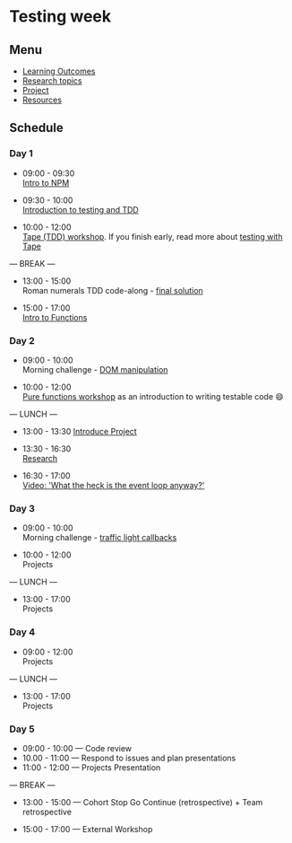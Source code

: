 # Testing week

## Menu

- [Learning Outcomes](./learning-outcomes.md)
- [Research topics](./research-afternoon.md)
- [Project](./project)
- [Resources](./resources)

## Schedule

### Day 1

- 09:00 - 09:30 <br>
  [Intro to NPM](https://github.com/foundersandcoders/npm-introduction)

- 09:30 - 10:00 <br>
  [Introduction to testing and TDD](https://github.com/foundersandcoders/testing-tdd-intro)

- 10:00 - 12:00 <br>
  [Tape (TDD) workshop](https://github.com/foundersandcoders/fizzbuzz). If you finish early, read more about [testing with Tape](https://github.com/dwyl/learn-tape)

— BREAK —

- 13:00 - 15:00 <br>
  Roman numerals TDD code-along - [final solution](https://github.com/foundersandcoders/roman-numeral-tdd-codealong)

- 15:00 - 17:00 <br>
  [Intro to Functions](https://github.com/ca-g7/master-reference/blob/master/coursebook/week-2/intro-to-functions-slides.md)

### Day 2

- 09:00 - 10:00 <br>
  Morning challenge - [DOM manipulation](https://github.com/foundersandcoders/DOM-manipulation-Challenge)

- 10:00 - 12:00 <br>
  [Pure functions workshop](https://github.com/foundersandcoders/ws-pure-functions-easy-testing) as an introduction to writing testable code :smile:

— LUNCH —

- 13:00 - 13:30
  [Introduce Project](https://github.com/foundersandcoders/master-reference/blob/master/coursebook/week-2/project)

- 13:30 - 16:30 <br>
  [Research](https://github.com/foundersandcoders/master-reference/blob/master/coursebook/week-2/research-afternoon.md)

- 16:30 - 17:00 <br>
  [Video: 'What the heck is the event loop anyway?'](https://www.youtube.com/watch?v=8aGhZQkoFbQ)

### Day 3

- 09:00 - 10:00 <br>
  Morning challenge - [traffic light callbacks](https://github.com/foundersandcoders/morning-challenge-traffic-lights)

- 10:00 - 12:00 <br>
  Projects

— LUNCH —

- 13:00 - 17:00<br>
  Projects

### Day 4

- 09:00 - 12:00 <br>
  Projects

— LUNCH —

- 13:00 - 17:00 <br>
  Projects

### Day 5

- 09:00 - 10:00 — Code review 
- 10.00 - 11:00 — Respond to issues and plan presentations
- 11:00 - 12:00 — Projects Presentation

— BREAK —

- 13:00 - 15:00 — Cohort Stop Go Continue (retrospective) + Team retrospective

- 15:00 - 17:00 — External Workshop
